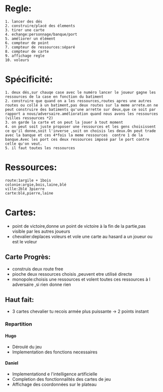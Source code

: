 # Regle:

    1. lancer des dés
    2. construire/placé des élements
    3. tirer une carte
    4. echange:personnage/banque/port
    5. améliorer un élément
    6. compteur de point
    7. compteur de ressources:séparé
    8. compteur de carte
    9. affichage regle
    10. voleurs 

# Spécificité:
    1. deux dés,sur chauqe case avec le numéro lancer le joueur gagne les ressources de la case en fonction du batiment
    2. construire que quand on a les ressources,routes apres une autres routes ou collé à un batiment,pas deux routes sur la meme arrete.on ne peut construire des batiments qu'une arrette sur deux,que ce soit par rapport a nous/adversaire.amélioration quand nous avons les ressources (villes ressources *2)
    3. on garde la carte et on peut la jouer à tout moment
    4. on peut soit juste proposer une ressources et les gens choisissent ce qu'il donne,soit l'inverse ,soit on choisis les deux.On peut trade avec la banque et ces 4*fois la meme ressources  contre 1 de la banque.Avec les port ces deux ressources imposé par le port contre celle qu'on veut.
    5. il faut toutes les ressources



# Ressources:
    route:1argile + 1bois
    colonie:argie,bois,laine,blé
    ville:2blé 3pierre
    carte:blé,pierre,laine

# Cartes:

- point de victoire,donne un point de victoire à la fin de la partie,pas visible par les autres joueurs
- chevalier:deplaces voleurs et vole une carte au hasard  a un  joueur ou est le voleur

## Carte Progrès:

- construis deux route free
- pioche deux ressources choisis ,peuvent etre utilisé directe
- monopole:choisis une ressources et volent toutes ces ressources à l adversaire ,si rien donne rien

## Haut fait:

- 3 cartes chevalier tu recois armée plus puissante -> 2 points instant


### Repartition
#### Hugo
 - Déroulé du jeu
 - Implementation des fonctions necessaires
#### Daniel
 - Implementationd e l'intelligence artificielle
 - Completion des fonctionnalités des cartes de jeu
 - Affichage des coordonnées sur le plateau
